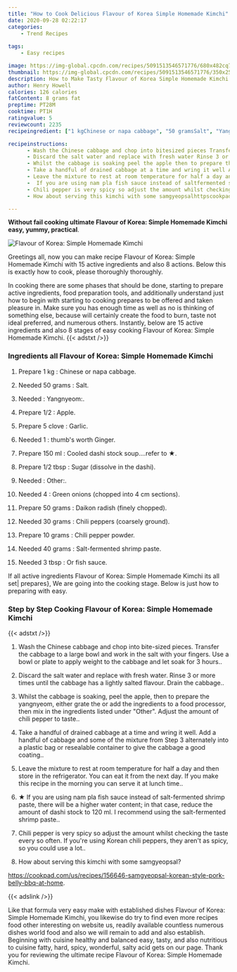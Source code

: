 ```yaml
---
title: "How to Cook Delicious Flavour of Korea Simple Homemade Kimchi"
date: 2020-09-28 02:22:17
categories:
    - Trend Recipes
    
tags:
    - Easy recipes

image: https://img-global.cpcdn.com/recipes/5091513546571776/680x482cq70/flavour-of-korea-simple-homemade-kimchi-recipe-main-photo.jpg
thumbnail: https://img-global.cpcdn.com/recipes/5091513546571776/350x250cq70/flavour-of-korea-simple-homemade-kimchi-recipe-main-photo.jpg
description: How to Make Tasty Flavour of Korea Simple Homemade Kimchi with 15 ingredients and 8 stages of easy cooking.
author: Henry Howell
calories: 126 calories
fatContent: 8 grams fat
preptime: PT28M
cooktime: PT1H
ratingvalue: 5
reviewcount: 2235
recipeingredient: ["1 kgChinese or napa cabbage", "50 gramsSalt", "Yangnyeom", "1/2Apple", "5 cloveGarlic", "1thumbs worth Ginger", "150 mlCooled dashi stock souprefer to ", "1/2 tbspSugar dissolve in the dashi", "Other", "4Green onions chopped into 4 cm sections", "50 gramsDaikon radish finely chopped", "30 gramsChili peppers coarsely ground", "10 gramsChili pepper powder", "40 gramsSaltfermented shrimp paste", "3 tbspOr fish sauce"]

recipeinstructions: 
      - Wash the Chinese cabbage and chop into bitesized pieces Transfer the cabbage to a large bowl and work in the salt with your fingers Use a bowl or plate to apply weight to the cabbage and let soak for 3 hours 
      - Discard the salt water and replace with fresh water Rinse 3 or more times until the cabbage has a lightly salted flavour Drain the cabbage 
      - Whilst the cabbage is soaking peel the apple then to prepare the yangnyeom either grate the or add the ingredients to a food processor then mix in the ingredients listed under Other Adjust the amount of chili pepper to taste 
      - Take a handful of drained cabbage at a time and wring it well Add a handful of cabbage and some of the mixture from Step 3 alternately into a plastic bag or resealable container to give the cabbage a good coating 
      - Leave the mixture to rest at room temperature for half a day and then store in the refrigerator You can eat it from the next day If you make this recipe in the morning you can serve it at lunch time 
      -  If you are using nam pla fish sauce instead of saltfermented shrimp paste there will be a higher water content in that case reduce the amount of dashi stock to 120 ml I recommend using the saltfermented shrimp paste 
      - Chili pepper is very spicy so adjust the amount whilst checking the taste every so often If youre using Korean chili peppers they arent as spicy so you could use a lot 
      - How about serving this kimchi with some samgyeopsalhttpscookpadcomusrecipes156646samgyeopsalkoreanstyleporkbellybbqathome

---
```




**Without fail cooking ultimate Flavour of Korea: Simple Homemade Kimchi easy, yummy, practical**. 


![Flavour of Korea: Simple Homemade Kimchi](https://img-global.cpcdn.com/recipes/5091513546571776/680x482cq70/flavour-of-korea-simple-homemade-kimchi-recipe-main-photo.jpg "Flavour of Korea: Simple Homemade Kimchi")




Greetings all, now you can make recipe Flavour of Korea: Simple Homemade Kimchi with 15 active ingredients and also 8 actions. Below this is exactly how to cook, please thoroughly thoroughly.

In cooking there are some phases that should be done, starting to prepare active ingredients, food preparation tools, and additionally understand just how to begin with starting to cooking prepares to be offered and taken pleasure in. Make sure you has enough time as well as no is thinking of something else, because will certainly create the food to burn, taste not ideal preferred, and numerous others. Instantly, below are 15 active ingredients and also 8 stages of easy cooking Flavour of Korea: Simple Homemade Kimchi.
{{< adstxt />}}

### Ingredients all Flavour of Korea: Simple Homemade Kimchi


1. Prepare 1 kg : Chinese or napa cabbage.

1. Needed 50 grams : Salt.

1. Needed  : Yangnyeom:.

1. Prepare 1/2 : Apple.

1. Prepare 5 clove : Garlic.

1. Needed 1 : thumb&#39;s worth Ginger.

1. Prepare 150 ml : Cooled dashi stock soup....refer to ★.

1. Prepare 1/2 tbsp : Sugar (dissolve in the dashi).

1. Needed  : Other:.

1. Needed 4 : Green onions (chopped into 4 cm sections).

1. Prepare 50 grams : Daikon radish (finely chopped).

1. Needed 30 grams : Chili peppers (coarsely ground).

1. Prepare 10 grams : Chili pepper powder.

1. Needed 40 grams : Salt-fermented shrimp paste.

1. Needed 3 tbsp : Or fish sauce.



If all active ingredients Flavour of Korea: Simple Homemade Kimchi its all set| prepares}, We are going into the cooking stage. Below is just how to preparing with easy.

### Step by Step Cooking Flavour of Korea: Simple Homemade Kimchi

{{< adstxt />}}


1. Wash the Chinese cabbage and chop into bite-sized pieces. Transfer the cabbage to a large bowl and work in the salt with your fingers. Use a bowl or plate to apply weight to the cabbage and let soak for 3 hours..



1. Discard the salt water and replace with fresh water. Rinse 3 or more times until the cabbage has a lightly salted flavour. Drain the cabbage..



1. Whilst the cabbage is soaking, peel the apple, then to prepare the yangnyeom, either grate the or add the ingredients to a food processor, then mix in the ingredients listed under &#34;Other&#34;. Adjust the amount of chili pepper to taste..



1. Take a handful of drained cabbage at a time and wring it well. Add a handful of cabbage and some of the mixture from Step 3 alternately into a plastic bag or resealable container to give the cabbage a good coating..



1. Leave the mixture to rest at room temperature for half a day and then store in the refrigerator. You can eat it from the next day. If you make this recipe in the morning you can serve it at lunch time..



1. ★ If you are using nam pla fish sauce instead of salt-fermented shrimp paste, there will be a higher water content; in that case, reduce the amount of dashi stock to 120 ml. I recommend using the salt-fermented shrimp paste..



1. Chili pepper is very spicy so adjust the amount whilst checking the taste every so often. If you&#39;re using Korean chili peppers, they aren&#39;t as spicy, so you could use a lot..



1. How about serving this kimchi with some samgyeopsal?

https://cookpad.com/us/recipes/156646-samgyeopsal-korean-style-pork-belly-bbq-at-home.





{{< adslink />}}

Like that formula very easy make with established dishes Flavour of Korea: Simple Homemade Kimchi, you likewise do try to find even more recipes food other interesting on website us, readily available countless numerous dishes world food and also we will remain to add and also establish. Beginning with cuisine healthy and balanced easy, tasty, and also nutritious to cuisine fatty, hard, spicy, wonderful, salty acid gets on our page. Thank you for reviewing the ultimate recipe Flavour of Korea: Simple Homemade Kimchi.
